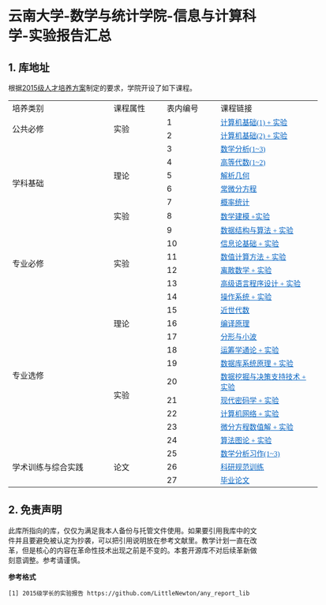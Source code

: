 # 云南大学-数学与统计学院-信息与计算科学-实验报告汇总

## 1. 库地址

根据[2015级人才培养方案](https://github.com/LittleNewton/Undergraduate_Course)制定的要求，学院开设了如下课程。

<table border=0 cellpadding=0 cellspacing=0 width=627 style='border-collapse: 
 collapse;table-layout:fixed;width:470pt'>
 <col width=165 style='mso-width-source:userset;width:123pt'>
 <col width=114 style='mso-width-source:userset;width:85pt'>
 <col class=x22 width=114 style='mso-width-source:userset;width:85pt'>
 <col width=234 style='mso-width-source:userset;width:175pt'>
 <tr height=18 style='mso-height-source:userset;height:14.15pt' id='r0'>
<td height=18 class=x23 width=180 style='height:14.15pt;width:180pt;' >培养类别</td>
<td class=x23 width=114 style='width:85.5pt;' >课程属性</td>
<td class=x23 width=114 style='width:85.5pt;' >表内编号</td>
<td class=x23 width=234 style='width:175.5pt;' >课程链接</td>
 </tr>
 <tr height=18 style='mso-height-source:userset;height:14.15pt' id='r1'>
<td rowspan=2 height=37 class=x26 style='height:28.3pt;' >公共必修</td>
<td rowspan=2 height=37 class=x26 style='height:28.3pt;' >实验</td>
<td class=x23>1</td>
<td class=x25><a href="https://github.com/LittleNewton/Computer_Foundation_Report" target="_parent"><span style='font-size:11pt;color:#0563C1;font-weight:400;text-decoration: underline;text-line-through:none;text-underline-style:single;font-family:"SimSun";'>计算机基础(1) + 实验</span></a></td>
 </tr>
 <tr height=18 style='mso-height-source:userset;height:14.15pt' id='r2'>
<td class=x23>2</td>
<td class=x25><a href="https://github.com/LittleNewton/C_Program_Design_Report" target="_parent"><span style='font-size:11pt;color:#0563C1;font-weight:400;text-decoration: underline;text-line-through:none;text-underline-style:single;font-family:"SimSun";'>计算机基础(2) + 实验</span></a></td>
 </tr>
 <tr height=18 style='mso-height-source:userset;height:14.15pt' id='r3'>
<td rowspan=6 height=113 class=x26 style='height:84.9pt;' >学科基础</td>
<td rowspan=5 height=94 class=x26 style='height:70.75pt;' >理论</td>
<td class=x24>3</td>
<td class=x25><a href="https://github.com/LittleNewton/Mathematical_Analysis_NOTES" target="_parent"><span style='font-size:11pt;color:#0563C1;font-weight:400;text-decoration: underline;text-line-through:none;text-underline-style:single;font-family:"SimSun";'>数学分析(1~3)</span></a></td>
 </tr>
 <tr height=18 style='mso-height-source:userset;height:14.15pt' id='r4'>
<td class=x24>4</td>
<td class=x25><a href="https://github.com/LittleNewton/Advanced_Algebra_NOTES" target="_parent"><span style='font-size:11pt;color:#0563C1;font-weight:400;text-decoration: underline;text-line-through:none;text-underline-style:single;font-family:"SimSun";'>高等代数(1~2)</span></a></td>
 </tr>
 <tr height=18 style='mso-height-source:userset;height:14.15pt' id='r5'>
<td class=x24>5</td>
<td class=x25><a href="https://github.com/LittleNewton/Analytic_Geometry_NOTES" target="_parent"><span style='font-size:11pt;color:#0563C1;font-weight:400;text-decoration: underline;text-line-through:none;text-underline-style:single;font-family:"SimSun";'>解析几何</span></a></td>
 </tr>
 <tr height=18 style='mso-height-source:userset;height:14.15pt' id='r6'>
<td class=x24>6</td>
<td class=x25><a href="https://github.com/LittleNewton/Ordinary_Differential_Equation_NOTES" target="_parent"><span style='font-size:11pt;color:#0563C1;font-weight:400;text-decoration: underline;text-line-through:none;text-underline-style:single;font-family:"SimSun";'>常微分方程</span></a></td>
 </tr>
 <tr height=18 style='mso-height-source:userset;height:14.15pt' id='r7'>
<td class=x24>7</td>
<td class=x25><a href="https://github.com/LittleNewton/Probability_Theory_and_Mathematical_Statistics_NOTES" target="_parent"><span style='font-size:11pt;color:#0563C1;font-weight:400;text-decoration: underline;text-line-through:none;text-underline-style:single;font-family:"SimSun";'>概率统计</span></a></td>
 </tr>
 <tr height=18 style='mso-height-source:userset;height:14.15pt' id='r8'>
<td class=x24>实验</td>
<td class=x24>8</td>
<td class=x25><a href="https://github.com/LittleNewton/Mathematical_Modeling_Report" target="_parent"><span style='font-size:11pt;color:#0563C1;font-weight:400;text-decoration: underline;text-line-through:none;text-underline-style:single;font-family:"SimSun";'>数学建模 +实验</span></a></td>
 </tr>
 <tr height=18 style='mso-height-source:userset;height:14.15pt' id='r9'>
<td rowspan=6 height=113 class=x26 style='height:84.9pt;' >专业必修</td>
<td rowspan=6 height=113 class=x26 style='height:84.9pt;' >实验</td>
<td class=x24>9</td>
<td class=x25><a href="https://github.com/LittleNewton/Data_Structure_and_Algorithm_Report" target="_parent"><span style='font-size:11pt;color:#0563C1;font-weight:400;text-decoration: underline;text-line-through:none;text-underline-style:single;font-family:"SimSun";'>数据结构与算法 + 实验</span></a></td>
 </tr>
 <tr height=18 style='mso-height-source:userset;height:14.15pt' id='r10'>
<td class=x24>10</td>
<td class=x25><a href="https://github.com/LittleNewton/Elements_of_Information_Theory_Report" target="_parent"><span style='font-size:11pt;color:#0563C1;font-weight:400;text-decoration: underline;text-line-through:none;text-underline-style:single;font-family:"SimSun";'>信息论基础 + 实验</span></a></td>
 </tr>
 <tr height=18 style='mso-height-source:userset;height:14.15pt' id='r11'>
<td class=x24>11</td>
<td class=x25><a href="https://github.com/LittleNewton/Numerical_Calculation_Report" target="_parent"><span style='font-size:11pt;color:#0563C1;font-weight:400;text-decoration: underline;text-line-through:none;text-underline-style:single;font-family:"SimSun";'>数值计算方法 + 实验</span></a></td>
 </tr>
 <tr height=18 style='mso-height-source:userset;height:14.15pt' id='r12'>
<td class=x24>12</td>
<td class=x25><a href="https://github.com/LittleNewton/Discrete_Mathematics_Report" target="_parent"><span style='font-size:11pt;color:#0563C1;font-weight:400;text-decoration: underline;text-line-through:none;text-underline-style:single;font-family:"SimSun";'>离散数学 + 实验</span></a></td>
 </tr>
 <tr height=18 style='mso-height-source:userset;height:14.15pt' id='r13'>
<td class=x24>13</td>
<td class=x25><a href="https://github.com/LittleNewton/C_Program_Design_Report" target="_parent"><span style='font-size:11pt;color:#0563C1;font-weight:400;text-decoration: underline;text-line-through:none;text-underline-style:single;font-family:"SimSun";'>高级语言程序设计 + 实验</span></a></td>
 </tr>
 <tr height=18 style='mso-height-source:userset;height:14.15pt' id='r14'>
<td class=x24>14</td>
<td class=x25><a href="https://github.com/LittleNewton/Operating_System_Report" target="_parent"><span style='font-size:11pt;color:#0563C1;font-weight:400;text-decoration: underline;text-line-through:none;text-underline-style:single;font-family:"SimSun";'>操作系统 + 实验</span></a></td>
 </tr>
 <tr height=18 style='mso-height-source:userset;height:14.15pt' id='r15'>
<td rowspan=10 height=188 class=x26 style='height:141.5pt;' >专业选修</td>
<td rowspan=3 height=56 class=x26 style='height:42.45pt;' >理论</td>
<td class=x24>15</td>
<td class=x25><a href="https://github.com/LittleNewton/Modern_Algebra_NOTES" target="_parent"><span style='font-size:11pt;color:#0563C1;font-weight:400;text-decoration: underline;text-line-through:none;text-underline-style:single;font-family:"SimSun";'>近世代数 </span></a></td>
 </tr>
 <tr height=18 style='mso-height-source:userset;height:14.15pt' id='r16'>
<td class=x24>16</td>
<td class=x25><a href="https://github.com/LittleNewton/Compile_Principles_NOTES" target="_parent"><span style='font-size:11pt;color:#0563C1;font-weight:400;text-decoration: underline;text-line-through:none;text-underline-style:single;font-family:"SimSun";'>编译原理</span></a></td>
 </tr>
 <tr height=18 style='mso-height-source:userset;height:14.15pt' id='r17'>
<td class=x24>17</td>
<td class=x25><a href="baidu.com" target="_parent"><span style='font-size:11pt;color:#0563C1;font-weight:400;text-decoration: underline;text-line-through:none;text-underline-style:single;font-family:"SimSun";'>分形与小波</span></a></td>
 </tr>
 <tr height=18 style='mso-height-source:userset;height:14.15pt' id='r18'>
<td rowspan=7 height=132 class=x26 style='height:99.05pt;' >实验</td>
<td class=x24>18</td>
<td class=x25><a href="https://github.com/LittleNewton/Operations_Research_Report/" target="_parent"><span style='font-size:11pt;color:#0563C1;font-weight:400;text-decoration: underline;text-line-through:none;text-underline-style:single;font-family:"SimSun";'>运筹学通论 + 实验</span></a></td>
 </tr>
 <tr height=18 style='mso-height-source:userset;height:14.15pt' id='r19'>
<td class=x24>19</td>
<td class=x25><a href="https://github.com/LittleNewton/Database_System_Introduction_Report" target="_parent"><span style='font-size:11pt;color:#0563C1;font-weight:400;text-decoration: underline;text-line-through:none;text-underline-style:single;font-family:"SimSun";'>数据库系统原理 + 实验</span></a></td>
 </tr>
 <tr height=18 style='mso-height-source:userset;height:14.15pt' id='r20'>
<td class=x24>20</td>
<td class=x25><a href="https://github.com/LittleNewton/Data_Mining_Report" target="_parent"><span style='font-size:11pt;color:#0563C1;font-weight:400;text-decoration: underline;text-line-through:none;text-underline-style:single;font-family:"SimSun";'>数据挖掘与决策支持技术 + 实验</span></a></td>
 </tr>
 <tr height=18 style='mso-height-source:userset;height:14.15pt' id='r21'>
<td class=x24>21</td>
<td class=x25><a href="https://github.com/LittleNewton/Modern_Cryptography_Report" target="_parent"><span style='font-size:11pt;color:#0563C1;font-weight:400;text-decoration: underline;text-line-through:none;text-underline-style:single;font-family:"SimSun";'>现代密码学 + 实验</span></a></td>
 </tr>
 <tr height=18 style='mso-height-source:userset;height:14.15pt' id='r22'>
<td class=x24>22</td>
<td class=x25><a href="https://github.com/LittleNewton/Computer_Network_Report" target="_parent"><span style='font-size:11pt;color:#0563C1;font-weight:400;text-decoration: underline;text-line-through:none;text-underline-style:single;font-family:"SimSun";'>计算机网络 + 实验</span></a></td>
 </tr>
 <tr height=18 style='mso-height-source:userset;height:14.15pt' id='r23'>
<td class=x24>23</td>
<td class=x25><a href="https://github.com/LittleNewton/NumSln_of_DiffEq_Report" target="_parent"><span style='font-size:11pt;color:#0563C1;font-weight:400;text-decoration: underline;text-line-through:none;text-underline-style:single;font-family:"SimSun";'>微分方程数值解 + 实验</span></a></td>
 </tr>
 <tr height=18 style='mso-height-source:userset;height:14.15pt' id='r24'>
<td class=x24>24</td>
<td class=x25><a href="https://github.com/LittleNewton/Algorithm_of_Graph_Theory_Report" target="_parent"><span style='font-size:11pt;color:#0563C1;font-weight:400;text-decoration: underline;text-line-through:none;text-underline-style:single;font-family:"SimSun";'>算法图论 + 实验</span></a></td>
 </tr>
 <tr height=18 style='mso-height-source:userset;height:14.15pt' id='r25'>
<td rowspan=3 height=56 class=x26 style='height:42.45pt;' >学术训练与综合实践</td>
<td rowspan=3 height=56 class=x26 style='height:42.45pt;' >论文</td>
<td class=x24>25</td>
<td class=x25><a href="https://github.com/LittleNewton/Mathematical_Analysis_Paper" target="_parent"><span style='font-size:11pt;color:#0563C1;font-weight:400;text-decoration: underline;text-line-through:none;text-underline-style:single;font-family:"SimSun";'>数学分析习作(1~3)</span></a></td>
 </tr>
 <tr height=18 style='mso-height-source:userset;height:14.15pt' id='r26'>
<td class=x24>26</td>
<td class=x25><a href="https://github.com/LittleNewton/Academic_Training_Paper" target="_parent"><span style='font-size:11pt;color:#0563C1;font-weight:400;text-decoration: underline;text-line-through:none;text-underline-style:single;font-family:"SimSun";'>科研规范训练</span></a></td>
 </tr>
 <tr height=18 style='mso-height-source:userset;height:14.15pt' id='r27'>
<td class=x24>27</td>
<td class=x25><a href="https://github.com/LittleNewton/Thesis_for_Graduation_Paper" target="_parent"><span style='font-size:11pt;color:#0563C1;font-weight:400;text-decoration: underline;text-line-through:none;text-underline-style:single;font-family:"SimSun";'>毕业论文</span></a></td>
 </tr>
<![if supportMisalignedColumns]>
 <tr height=0 style='display:none'>
  <td width=165 style='width:123.75pt'></td>
  <td width=114 style='width:85.5pt'></td>
  <td width=114 style='width:85.5pt'></td>
  <td width=234 style='width:175.5pt'></td>
 </tr>
 <![endif]>
</table>

## 2. 免责声明

此库所指向的库，仅仅为满足我本人备份与托管文件使用。如果要引用我库中的文件并且要避免被认定为抄袭，可以把引用说明放在参考文献里。教学计划一直在改革，但是核心的内容在革命性技术出现之前是不变的。本套开源库不对后续革新做刻意调整。参考请谨慎。

**参考格式**

```
[1] 2015级学长的实验报告 https://github.com/LittleNewton/any_report_lib
```
